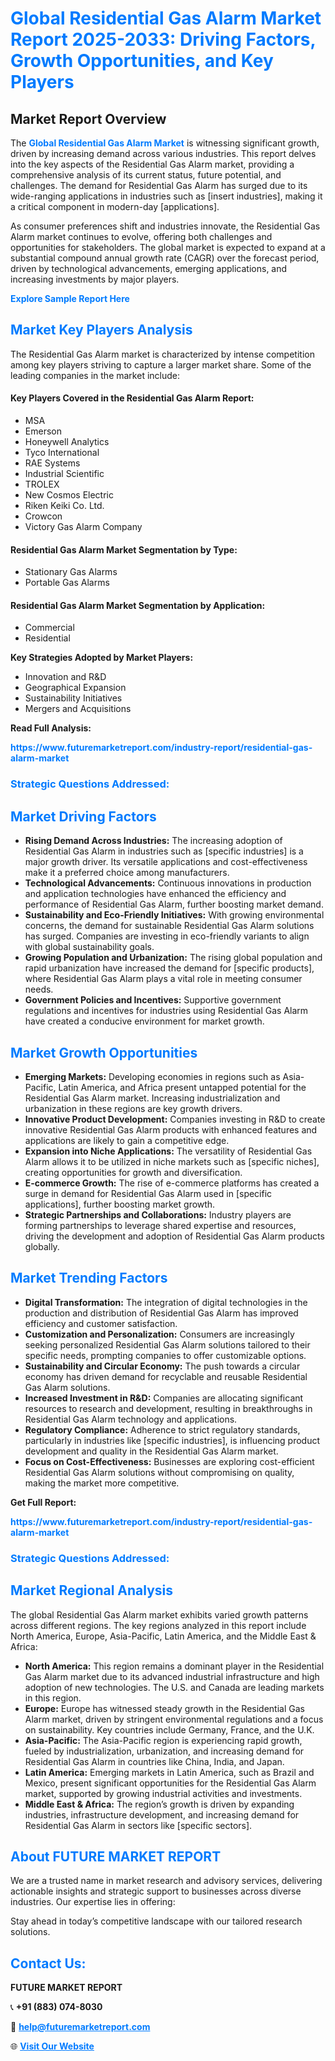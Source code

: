 <h1 style="color: #007BFF;">Global Residential Gas Alarm Market Report 2025-2033: Driving Factors, Growth Opportunities, and Key Players</h1>

<section id="overview">
<h2>Market Report Overview</h2>
<p>The <a href="https://www.futuremarketreport.com/industry-report/residential-gas-alarm-market" style="color: #007BFF; text-decoration: none;"><strong>Global Residential Gas Alarm Market</strong></a> is witnessing significant growth, driven by increasing demand across various industries. This report delves into the key aspects of the Residential Gas Alarm market, providing a comprehensive analysis of its current status, future potential, and challenges. The demand for Residential Gas Alarm has surged due to its wide-ranging applications in industries such as [insert industries], making it a critical component in modern-day [applications].</p>
<p>As consumer preferences shift and industries innovate, the Residential Gas Alarm market continues to evolve, offering both challenges and opportunities for stakeholders. The global market is expected to expand at a substantial compound annual growth rate (CAGR) over the forecast period, driven by technological advancements, emerging applications, and increasing investments by major players.</p>
</section>

<section id="overview">
<p><a href="https://www.futuremarketreport.com/request-sample/reportId=75562" style="color: #007BFF; text-decoration: none;"><strong>Explore Sample Report Here</strong></a></p>
</section>

<section id="key-players">
<h2 style="color: #007BFF;">Market Key Players Analysis</h2>
<p>The Residential Gas Alarm market is characterized by intense competition among key players striving to capture a larger market share. Some of the leading companies in the market include:</p>
<h4>Key Players Covered in the Residential Gas Alarm Report:</h4>
<ul><li>MSA</li><li>Emerson</li><li>Honeywell Analytics</li><li>Tyco International</li><li>RAE Systems</li><li>Industrial Scientific</li><li>TROLEX</li><li>New Cosmos Electric</li><li>Riken Keiki Co. Ltd.</li><li>Crowcon</li><li>Victory Gas Alarm Company</li></ul>
<h4>Residential Gas Alarm Market Segmentation by Type:</h4>
<ul><li>Stationary Gas Alarms</li><li>Portable Gas Alarms</li></ul>

<h4>Residential Gas Alarm Market Segmentation by Application:</h4>
<ul><li>Commercial</li><li>Residential</li></ul>
<p><strong>Key Strategies Adopted by Market Players:</strong></p>
<ul>
<li>Innovation and R&D</li>
<li>Geographical Expansion</li>
<li>Sustainability Initiatives</li>
<li>Mergers and Acquisitions</li>
</ul>
</section>

<section>
<p><strong>Read Full Analysis: </strong></p><a href="https://www.futuremarketreport.com/industry-report/residential-gas-alarm-market" style="color: #007BFF; text-decoration: none;"><strong>https://www.futuremarketreport.com/industry-report/residential-gas-alarm-market</strong></a>
<h3 style="color: #007BFF;">Strategic Questions Addressed:</h3>
</section>

<section id="driving-factors">
<h2 style="color: #007BFF;">Market Driving Factors</h2>
<ul>
<li><strong>Rising Demand Across Industries:</strong> The increasing adoption of Residential Gas Alarm in industries such as [specific industries] is a major growth driver. Its versatile applications and cost-effectiveness make it a preferred choice among manufacturers.</li>
<li><strong>Technological Advancements:</strong> Continuous innovations in production and application technologies have enhanced the efficiency and performance of Residential Gas Alarm, further boosting market demand.</li>
<li><strong>Sustainability and Eco-Friendly Initiatives:</strong> With growing environmental concerns, the demand for sustainable Residential Gas Alarm solutions has surged. Companies are investing in eco-friendly variants to align with global sustainability goals.</li>
<li><strong>Growing Population and Urbanization:</strong> The rising global population and rapid urbanization have increased the demand for [specific products], where Residential Gas Alarm plays a vital role in meeting consumer needs.</li>
<li><strong>Government Policies and Incentives:</strong> Supportive government regulations and incentives for industries using Residential Gas Alarm have created a conducive environment for market growth.</li>
</ul>
</section>

<section id="growth-opportunities">
<h2 style="color: #007BFF;">Market Growth Opportunities</h2>
<ul>
<li><strong>Emerging Markets:</strong> Developing economies in regions such as Asia-Pacific, Latin America, and Africa present untapped potential for the Residential Gas Alarm market. Increasing industrialization and urbanization in these regions are key growth drivers.</li>
<li><strong>Innovative Product Development:</strong> Companies investing in R&D to create innovative Residential Gas Alarm products with enhanced features and applications are likely to gain a competitive edge.</li>
<li><strong>Expansion into Niche Applications:</strong> The versatility of Residential Gas Alarm allows it to be utilized in niche markets such as [specific niches], creating opportunities for growth and diversification.</li>
<li><strong>E-commerce Growth:</strong> The rise of e-commerce platforms has created a surge in demand for Residential Gas Alarm used in [specific applications], further boosting market growth.</li>
<li><strong>Strategic Partnerships and Collaborations:</strong> Industry players are forming partnerships to leverage shared expertise and resources, driving the development and adoption of Residential Gas Alarm products globally.</li>
</ul>
</section>

<section id="trending-factors">
<h2 style="color: #007BFF;">Market Trending Factors</h2>
<ul>
<li><strong>Digital Transformation:</strong> The integration of digital technologies in the production and distribution of Residential Gas Alarm has improved efficiency and customer satisfaction.</li>
<li><strong>Customization and Personalization:</strong> Consumers are increasingly seeking personalized Residential Gas Alarm solutions tailored to their specific needs, prompting companies to offer customizable options.</li>
<li><strong>Sustainability and Circular Economy:</strong> The push towards a circular economy has driven demand for recyclable and reusable Residential Gas Alarm solutions.</li>
<li><strong>Increased Investment in R&D:</strong> Companies are allocating significant resources to research and development, resulting in breakthroughs in Residential Gas Alarm technology and applications.</li>
<li><strong>Regulatory Compliance:</strong> Adherence to strict regulatory standards, particularly in industries like [specific industries], is influencing product development and quality in the Residential Gas Alarm market.</li>
<li><strong>Focus on Cost-Effectiveness:</strong> Businesses are exploring cost-efficient Residential Gas Alarm solutions without compromising on quality, making the market more competitive.</li>
</ul>
</section>

<section>
<p><strong>Get Full Report: </strong></p><a href="https://www.futuremarketreport.com/industry-report/residential-gas-alarm-market" style="color: #007BFF; text-decoration: none;"><strong>https://www.futuremarketreport.com/industry-report/residential-gas-alarm-market</strong></a>
<h3 style="color: #007BFF;">Strategic Questions Addressed:</h3>
</section>


<section id="regional-analysis">
<h2 style="color: #007BFF;">Market Regional Analysis</h2>
<p>The global Residential Gas Alarm market exhibits varied growth patterns across different regions. The key regions analyzed in this report include North America, Europe, Asia-Pacific, Latin America, and the Middle East & Africa:</p>
<ul>
<li><strong>North America:</strong> This region remains a dominant player in the Residential Gas Alarm market due to its advanced industrial infrastructure and high adoption of new technologies. The U.S. and Canada are leading markets in this region.</li>
<li><strong>Europe:</strong> Europe has witnessed steady growth in the Residential Gas Alarm market, driven by stringent environmental regulations and a focus on sustainability. Key countries include Germany, France, and the U.K.</li>
<li><strong>Asia-Pacific:</strong> The Asia-Pacific region is experiencing rapid growth, fueled by industrialization, urbanization, and increasing demand for Residential Gas Alarm in countries like China, India, and Japan.</li>
<li><strong>Latin America:</strong> Emerging markets in Latin America, such as Brazil and Mexico, present significant opportunities for the Residential Gas Alarm market, supported by growing industrial activities and investments.</li>
<li><strong>Middle East & Africa:</strong> The region’s growth is driven by expanding industries, infrastructure development, and increasing demand for Residential Gas Alarm in sectors like [specific sectors].</li>
</ul>
</section>

<footer>
<h2 style="color: #007BFF;">About FUTURE MARKET REPORT</h2>
<p>We are a trusted name in market research and advisory services, delivering actionable insights and strategic support to businesses across diverse industries. Our expertise lies in offering:</p>

<p>Stay ahead in today’s competitive landscape with our tailored research solutions.</p>

<h2 style="color: #007BFF;">Contact Us:</h2>
<p><strong>FUTURE MARKET REPORT</strong></p>
<p>📞 <strong>+91 (883) 074-8030</strong></p>
<p>📧 <strong><a href="mailto:help@futuremarketreport.com" style="color: #007BFF;">help@futuremarketreport.com</a></strong></p>
<p>🌐 <strong><a href="https://www.futuremarketreport.com/" style="color: #007BFF;">Visit Our Website</a></strong></p>
</footer>